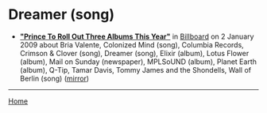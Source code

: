 # Dreamer (song)

 - [**"Prince To Roll Out Three Albums This Year"**](https://www.billboard.com/articles/business/269676/prince-to-roll-out-three-albums-this-year) in [Billboard](https://www.billboard.com/) on 2 January 2009 about Bria Valente, Colonized Mind (song), Columbia Records, Crimson & Clover (song), Dreamer (song), Elixir (album), Lotus Flower (album), Mail on Sunday (newspaper), MPLSoUND (album), Planet Earth (album), Q-Tip, Tamar Davis, Tommy James and the Shondells, Wall of Berlin (song) ([mirror](https://web.archive.org/web/*/https://www.billboard.com/articles/business/269676/prince-to-roll-out-three-albums-this-year))

----

[Home](../)
